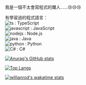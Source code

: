 我是一個不太會寫程式的爛人......😢😢😢

有學習過的程式語言：  
![ts](https://badges.aleen42.com/src/typescript.svg) : TypeScript  
![javascript](https://badges.aleen42.com/src/javascript.svg) : JavaScript  
![nodejs](https://badges.aleen42.com/src/node.svg) : Node.js  
![java](https://badges.aleen42.com/src/java.svg) : Java  
![python](https://badges.aleen42.com/src/python.svg) : Python  
![C#](https://img.shields.io/badge/c%23-%23239120.svg?style=for-the-badge&logo=c-sharp&logoColor=white) : C#  


[![Anurag's GitHub stats](https://github-stats-kappa.vercel.app/api?username=Kayxue&show_icons=true&count_private=true)](https://github.com/anuraghazra/github-readme-stats)

[![Top Langs](https://github-stats-kappa.vercel.app/api/top-langs/?username=Kayxue&langs_count=10)](https://github.com/anuraghazra/github-readme-stats)

[![willianrod's wakatime stats](https://github-stats-kappa.vercel.app/api/wakatime?username=Kayxue)](https://github.com/anuraghazra/github-readme-stats)

